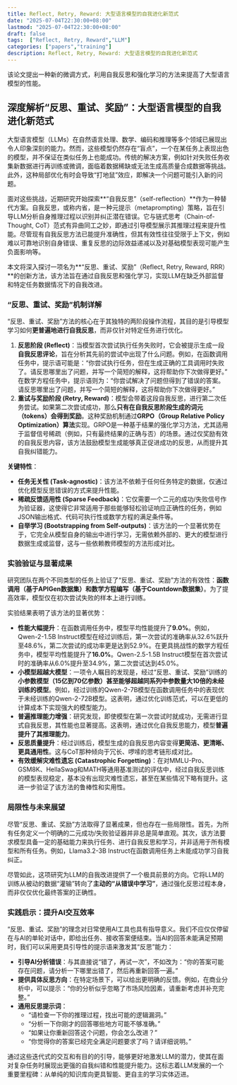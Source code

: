 ```yaml
---
title: Reflect, Retry, Reward: 大型语言模型的自我进化新范式
date: "2025-07-04T22:30:00+08:00"
lastmod: "2025-07-04T22:30:00+08:00"
draft: false
tags:  ["Reflect, Retry, Reward","LLM"]
categories: ["papers","training"]
description: Reflect, Retry, Reward: 大型语言模型的自我进化新范式
--- 
```


该论文提出一种新的微调方式，利用自我反思和强化学习的方法来提高了大型语言模型的性能。

## 深度解析“反思、重试、奖励”：大型语言模型的自我进化新范式

大型语言模型（LLMs）在自然语言处理、数学、编码和推理等多个领域已展现出令人印象深刻的能力。然而，这些模型仍然存在“盲点”，一个在某任务上表现出色的模型，并不保证在类似任务上也能成功。传统的解决方案，例如针对失败任务收集新数据进行再训练或微调，面临着数据稀缺或无法生成高质量合成数据等挑战。此外，这种局部优化有时会导致“打地鼠”效应，即解决一个问题可能引入新的问题。

面对这些挑战，近期研究开始探索**“自我反思”（self-reflection）**作为一种替代方案。自我反思，或称内省，是一种元提示（metaprompting）策略，旨在引导LLM分析自身推理过程以识别并纠正潜在错误。它与链式思考（Chain-of-Thought, CoT）范式有异曲同工之妙，即通过引导模型展示其推理过程来提升性能。尽管现有自我反思方法已能提升准确性，但其有效性往往受限于上下文，例如难以可靠地识别自身错误、重复反思的边际效益递减以及对基础模型表现可能产生负面影响等。

本文将深入探讨一项名为**“反思、重试、奖励”（Reflect, Retry, Reward, RRR）**的创新方法，该方法旨在通过自我反思和强化学习，实现LLM在缺乏外部监督和特定任务数据情况下的自我改进。

### “反思、重试、奖励”机制详解

“反思、重试、奖励”方法的核心在于其独特的两阶段操作流程，其目的是引导模型学习如何**更普遍地进行自我反思**，而非仅针对特定任务进行优化。

1. **反思阶段 (Reflect)**：当模型首次尝试执行任务失败时，它会被提示生成一段**自我反思评论**，旨在分析其先前的尝试中出现了什么问题。例如，在函数调用任务中，提示语可能是：“你尝试执行任务，但在生成正确的工具调用时失败了。请反思哪里出了问题，并写一个简短的解释，这将帮助你下次做得更好。” 在数学方程任务中，提示语则为：“你尝试解决了问题但得到了错误的答案。请反思哪里出了问题，并写一个简短的解释，这将帮助你下次做得更好。”
2. **重试与奖励阶段 (Retry, Reward)**：模型会带着这段自我反思，进行第二次任务尝试。如果第二次尝试成功，那么**只有在自我反思阶段生成的词元（tokens）会得到奖励**。这种奖励机制通过**GRPO（Group Relative Policy Optimization）算法**实现。GRPO是一种基于结果的强化学习方法，尤其适用于监督信号稀疏（例如，只有最终结果的正确与否）的场景。通过仅奖励有效的自我反思内容，该方法鼓励模型生成能够真正促进成功的反思，从而提升其自我纠错能力。

**关键特性**：

* **任务无关性 (Task-agnostic)**：该方法不依赖于任何任务特定的数据，仅通过优化模型反思错误的方式来提升性能。
* **稀疏反馈适用性 (Sparse Feedback)**：它仅需要一个二元的成功/失败信号作为验证器，这使得它非常适用于那些能够轻松验证响应正确性的任务，例如JSON输出格式、代码可执行性或数学方程的满足条件等。
* **自举学习 (Bootstrapping from Self-outputs)**：该方法的一个显著优势在于，它完全从模型自身的输出中进行学习，无需依赖外部的、更大的模型进行数据生成或监督，这与一些依赖教师模型的方法形成对比。

### 实验验证与显著成果

研究团队在两个不同类型的任务上验证了“反思、重试、奖励”方法的有效性：**函数调用（基于APIGen数据集）**和**数学方程编写（基于Countdown数据集）**。为了提高效率，模型仅在初次尝试失败的样本上进行训练。

实验结果表明了该方法的显著优势：

* **性能大幅提升**：在函数调用任务中，模型平均性能提升了**9.0%**。例如，Qwen-2-1.5B Instruct模型在经过训练后，第一次尝试的准确率从32.6%跃升至48.6%，第二次尝试的成功率更是达到52.9%。在更具挑战性的数学方程任务中，模型平均性能提升了**16.0%**。Qwen-2.5-1.5B Instruct模型在首次尝试时的准确率从6.0%提升至34.9%，第二次尝试达到45.0%。
* **小模型超越大模型**：一项令人瞩目的发现是，经过“反思、重试、奖励”训练的**小参数模型（15亿到70亿参数）甚至能够超越同系列中参数量大10倍的未经训练的模型**。例如，经过训练的Qwen-2-7B模型在函数调用任务中的表现优于未经训练的Qwen-2-72B模型。这表明，通过优化训练范式，可以在更低的计算成本下实现强大的模型能力。
* **普遍推理能力增强**：研究发现，即使模型在第一次尝试时就成功，无需进行显式自我反思，其性能也显著提高。这表明，通过优化自我反思能力，模型**普遍提升了其推理能力**。
* **反思质量提升**：经过训练后，模型生成的自我反思内容变得**更简洁、更清晰、更具通用性**。这与CoT那种倾向于冗长、啰嗦的思考链形成对比。
* **有效缓解灾难性遗忘 (Catastrophic Forgetting)**：在对MMLU-Pro、GSM8K、HellaSwag和MATH等通用基准测试的评估中，经过自我反思训练的模型表现稳定，基本没有出现灾难性遗忘，甚至在某些情况下略有提升。这进一步验证了该方法的鲁棒性和实用性。

### 局限性与未来展望

尽管“反思、重试、奖励”方法取得了显著成果，但也存在一些局限性。首先，为所有任务定义一个明确的二元成功/失败验证器并非总是简单直观。其次，该方法要求模型具备一定的基础能力来执行任务、进行自我反思和学习，并非适用于所有模型和所有任务。例如，Llama3.2-3B Instruct在函数调用任务上未能成功学习自我纠正。

尽管如此，这项研究为LLM的自我改进提供了一个极具前景的方向。它将LLM的训练从被动的数据“灌输”转向了**主动的“从错误中学习”**，通过强化反思过程本身，而非仅仅优化最终答案的正确性。

### 实践启示：提升AI交互效率

“反思、重试、奖励”的理念对日常使用AI工具也具有指导意义。我们不应仅仅停留在与AI的单轮对话中，即给出任务、接收答案便结束。当AI的回答未能满足预期时，我们可以采用更具引导性的提示语来激发其“反思”能力：

* **引导AI分析错误**：与其直接说“错了，再试一次”，不如改为：“你的答案可能存在问题，请分析一下哪里出错了，然后再重新回答一遍。”
* **提供具体反思方向**：在特定场景下，可以给出更明确的反馈。例如，在商业分析中，可以提示：“你的分析似乎忽略了市场风险因素，请重新考虑并补充完整。”
* **通用反思提示词**：
  * “请检查一下你的推理过程，找出可能的逻辑漏洞。”
  * “分析一下你刚才的回答哪些地方可能不够准确。”
  * “如果让你重新回答这个问题，你会怎么改进？”
  * “你觉得你的答案已经完全满足问题要求了吗？请详细说明。”

通过这些迭代式的交互和有目的的引导，能够更好地激发LLM的潜力，使其在面对复杂任务时展现出更强的自我纠错和性能提升能力。这标志着LLM发展的一个重要里程碑：从单纯的知识库向更具智能、更自主的学习实体迈进。
